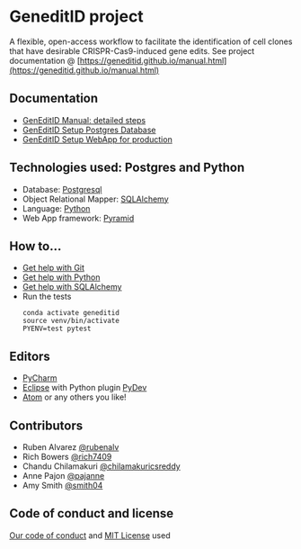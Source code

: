 # GeneditID project

A flexible, open-access workflow to facilitate the identification of cell clones that have desirable CRISPR-Cas9-induced gene edits. See project documentation @ [https://geneditid.github.io/manual.html](https://geneditid.github.io/manual.html)

## Documentation

- [GenEditID Manual: detailed steps](https://geneditid.github.io/manual.html)
- [GenEditID Setup Postgres Database](https://geneditid.github.io/database.html)
- [GenEditID Setup WebApp for production](https://geneditid.github.io/geneditidapp.html)

## Technologies used: Postgres and Python

- Database: [Postgresql](https://www.postgresql.org/)
- Object Relational Mapper: [SQLAlchemy](https://www.sqlalchemy.org/)
- Language: [Python](https://www.python.org/)
- Web App framework: [Pyramid](https://trypyramid.com/)


## How to...

- [Get help with Git](https://geneditid.github.io/help-git.html)
- [Get help with Python](https://geneditid.github.io/help-python.html)
- [Get help with SQLAlchemy](https://geneditid.github.io/help-sqlalchemy.html)
- Run the tests
  ```
  conda activate geneditid
  source venv/bin/activate
  PYENV=test pytest
  ```


## Editors

- [PyCharm](https://www.jetbrains.com/pycharm/)
- [Eclipse](http://www.eclipse.org/) with Python plugin [PyDev](http://www.pydev.org/)
- [Atom](https://atom.io/) or any others you like!

## Contributors

- Ruben Alvarez [@rubenalv](https://github.com/rubenalv)
- Rich Bowers [@rich7409](https://github.com/rich7409)
- Chandu Chilamakuri [@chilamakuricsreddy](https://github.com/chilamakuricsreddy)
- Anne Pajon [@pajanne](https://github.com/pajanne)
- Amy Smith [@smith04](https://github.com/smith04)


## Code of conduct and license

[Our code of conduct](CODE_OF_CONDUCT.md) and [MIT License](LICENSE) used

